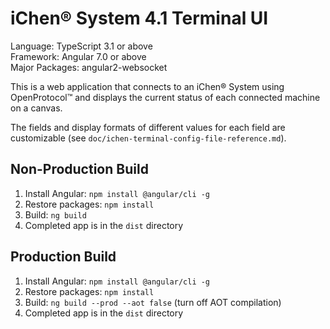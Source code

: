 iChen&reg; System 4.1 Terminal UI
================================

Language: TypeScript 3.1 or above  
Framework: Angular 7.0 or above  
Major Packages: angular2-websocket

This is a web application that connects to an iChen&reg; System using OpenProtocol&trade;
and displays the current status of each connected machine on a canvas.

The fields and display formats of different values for each field are customizable
(see `doc/ichen-terminal-config-file-reference.md`).

Non-Production Build
-------------------

1. Install Angular: `npm install @angular/cli -g`
2. Restore packages: `npm install`
3. Build: `ng build`
4. Completed app is in the `dist` directory

Production Build
----------------

1. Install Angular: `npm install @angular/cli -g`
2. Restore packages: `npm install`
3. Build: `ng build --prod --aot false` (turn off AOT compilation)
4. Completed app is in the `dist` directory
